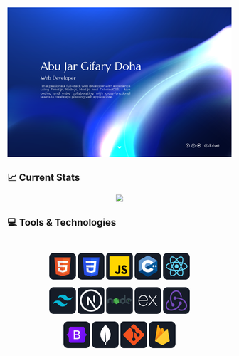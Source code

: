 <a href="https://www.linkedin.com/in/doha0/">
<img src="/images/banner.webp" />
</a>

## :chart_with_upwards_trend: Current Stats

<p align="center">
      <img
        width="60%"
        src="https://github-readme-streak-stats.herokuapp.com?user=doha0&theme=react&hide_border=true&background=0D1117&stroke=0D1117&fire=1742FF&sideLabels=11FFFF&currStreakNum=ffffff&ring=1742FF&currStreakLabel=1742FF&sideNums=11FFFF"
      />
</p>

## :computer: Tools & Technologies

<br>
<p align="center">
<img src="/images/icons/HTML.png"/>
<img src="/images/icons/css.png"/>
<img src="/images/icons/JavaScript.png"/>
<img src="/images/icons/cpp.png"/>
<img src="/images/icons/react.png"/>
</p>
<p align="center">
<img src="/images/icons/tailwind.png"/>
<img src="/images/icons/nextjs.png"/>
<img src="/images/icons/node.png"/>
<img src="/images/icons/express.png"/>
<img src="/images/icons/redux.png"/>
</p>
<p align="center">
<img src="/images/icons/Bootsrap.png"/>
<img src="/images/icons/mongo.png"/>
<img src="/images/icons/git.png"/>
<img src="/images/icons/firebase.png"/>
</p><br/>
